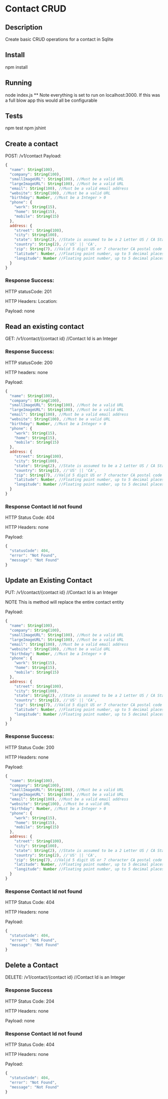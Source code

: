 # Contact CRUD
## Description
Create basic CRUD operations for a contact in Sqlite

## Install
npm install

## Running
node index.js
** Note everything is set to run on localhost:3000. If this was a full blow app this would all be configurable

## Tests
npm test
npm jshint

## Create a contact
POST: /v1/contact
Payload:
```javascript
{
  "name": String(100),
  "company": String(100),
  "smallImageURL": String(100), //Must be a valid URL
  "largeImageURL": String(100), //Must be a valid URL
  "email": String(100), //Must be a valid email address
  "website": String(100), //Must be a valid URL
  "birthday": Number, //Must be a Integer > 0
  "phone": {
    "work": String(15),
    "home": String(15),
    "mobile": String(15)
  },
  address: {
    "street": String(100),
    "city": String(100),
    "state": String(2), //State is assumed to be a 2 Letter US / CA State Abbreviation
    "country": String(2), //'US' || 'CA',
    "zip": String(7), //Valid 5 digit US or 7 character CA postal code
    "latitude": Number, //Floating point number, up to 5 decimal places
    "longitude": Number //Floating point number, up to 5 decimal places
  }
}
```
### Response Success:
HTTP statusCode: 201

HTTP Headers: Location: <URI to Resource>

Payload: none


## Read an existing contact
GET: /v1/contact/{contact id} //Contact Id is an Integer

### Response Success:

HTTP statusCode: 200

HTTP headers: none

Payload:
```javascript
{
  "name": String(100),
  "company": String(100),
  "smallImageURL": String(100), //Must be a valid URL
  "largeImageURL": String(100), //Must be a valid URL
  "email": String(100), //Must be a valid email address
  "website": String(100), //Must be a valid URL
  "birthday": Number, //Must be a Integer > 0
  "phone": {
    "work": String(15),
    "home": String(15),
    "mobile": String(15)
  },
  address: {
    "street": String(100),
    "city": String(100),
    "state": String(2), //State is assumed to be a 2 Letter US / CA State Abbreviation
    "country": String(2), //'US' || 'CA',
    "zip": String(7), //Valid 5 digit US or 7 character CA postal code
    "latitude": Number, //Floating point number, up to 5 decimal places
    "longitude": Number //Floating point number, up to 5 decimal places
  }
}
```

### Response Contact Id not found
HTTP Status Code: 404

HTTP Headers: none

Payload:
```javascript
{
  "statusCode": 404,
  "error": "Not Found",
  "message": "Not Found"
}
```

## Update an Existing Contact
PUT: /v1/contact/{contact id} //Contact Id is an Integer

NOTE This is method will replace the entire contact entity

Payload:
```javascript
{
  "name": String(100),
  "company": String(100),
  "smallImageURL": String(100), //Must be a valid URL
  "largeImageURL": String(100), //Must be a valid URL
  "email": String(100), //Must be a valid email address
  "website": String(100), //Must be a valid URL
  "birthday": Number, //Must be a Integer > 0
  "phone": {
    "work": String(15),
    "home": String(15),
    "mobile": String(15)
  },
  address: {
    "street": String(100),
    "city": String(100),
    "state": String(2), //State is assumed to be a 2 Letter US / CA State Abbreviation
    "country": String(2), //'US' || 'CA',
    "zip": String(7), //Valid 5 digit US or 7 character CA postal code
    "latitude": Number, //Floating point number, up to 5 decimal places
    "longitude": Number //Floating point number, up to 5 decimal places
  }
}
```

### Response Success:
HTTP Status Code: 200

HTTP Headers: none

Payload:
```javascript
{
  "name": String(100),
  "company": String(100),
  "smallImageURL": String(100), //Must be a valid URL
  "largeImageURL": String(100), //Must be a valid URL
  "email": String(100), //Must be a valid email address
  "website": String(100), //Must be a valid URL
  "birthday": Number, //Must be a Integer > 0
  "phone": {
    "work": String(15),
    "home": String(15),
    "mobile": String(15)
  },
  address: {
    "street": String(100),
    "city": String(100),
    "state": String(2), //State is assumed to be a 2 Letter US / CA State Abbreviation
    "country": String(2), //'US' || 'CA',
    "zip": String(7), //Valid 5 digit US or 7 character CA postal code
    "latitude": Number, //Floating point number, up to 5 decimal places
    "longitude": Number //Floating point number, up to 5 decimal places
  }
}
```

### Response Contact Id not found
HTTP Status Code: 404

HTTP Headers: none

Payload:
```javascript
{
  "statusCode": 404,
  "error": "Not Found",
  "message": "Not Found"
}
```

## Delete a Contact
DELETE: /v1/contact/{contact id} //Contact Id is an Integer

### Response Success
HTTP Status Code: 204

HTTP Headers: none

Payload: none


### Response Contact Id not found
HTTP Status Code: 404

HTTP Headers: none

Payload:
```javascript
{
  "statusCode": 404,
  "error": "Not Found",
  "message": "Not Found"
}
```
